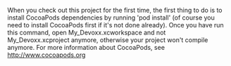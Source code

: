 When you check out this project for the first time, the first thing to do is to install CocoaPods dependencies by running 'pod install' (of course you need to install CocoaPods first if it's not done already).
Once you have run this command, open My_Devoxx.xcworkspace and not My_Devoxx.xcproject anymore, otherwise your project won't compile anymore.
For more information about CocoaPods, see http://www.cocoapods.org